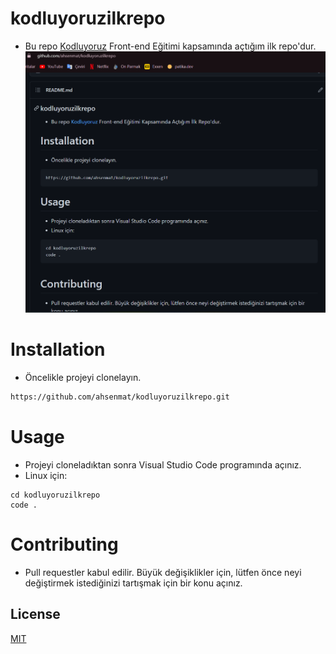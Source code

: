 # kodluyoruzilkrepo
* Bu repo [Kodluyoruz](https://www.kodluyoruz.org) Front-end Eğitimi kapsamında açtığım ilk repo'dur.
![github](git.png)

# Installation
* Öncelikle projeyi clonelayın.

```bash
https://github.com/ahsenmat/kodluyoruzilkrepo.git
```
# Usage
- Projeyi cloneladıktan sonra Visual Studio Code programında açınız.
- Linux için:
```linux
cd kodluyoruzilkrepo
code .
```                            
# Contributing
* Pull requestler kabul edilir. Büyük değişiklikler için, lütfen önce neyi değiştirmek istediğinizi tartışmak için bir konu açınız.

## License
[MIT](https://choosealicense.com/licenses/mit/)